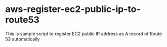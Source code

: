 # aws-register-ec2-public-ip-to-route53
This is sample script to register EC2 public IP address as A record of Route 53 automatically

